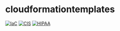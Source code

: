 # cloudformationtemplates

[![IaC](https://app.soluble.cloud/api/v1/public/badges/5f9676d6-6ea9-49b3-91ea-a5b6ee9ac5e5.svg?orgId=646349530171)](https://app.soluble.cloud/repos/details/github.com/manderson09/cloudformationtemplates?orgId=646349530171)  [![CIS](https://app.soluble.cloud/api/v1/public/badges/12c3fbba-ad83-4842-86d4-686ed217640a.svg?orgId=646349530171)](https://app.soluble.cloud/repos/details/github.com/manderson09/cloudformationtemplates?orgId=646349530171)  [![HIPAA](https://app.soluble.cloud/api/v1/public/badges/20089b44-f728-4e51-b745-b637dd9e27a1.svg?orgId=646349530171)](https://app.soluble.cloud/repos/details/github.com/manderson09/cloudformationtemplates?orgId=646349530171)  

